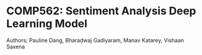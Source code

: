 # COMP562: Sentiment Analysis Deep Learning Model
Authors; Pauline Dang, Bharadwaj Gadiyaram, Manav Katarey, Vishaan Saxena
